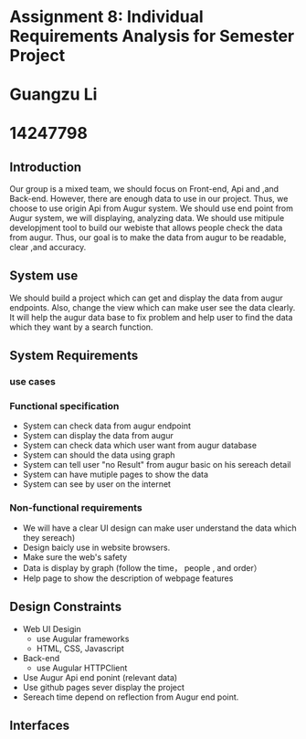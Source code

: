 # Assignment 8: Individual Requirements Analysis for Semester Project<br><br>Guangzu Li <br><br> 14247798

## Introduction

Our group is a mixed team, we should focus on Front-end, Api and ,and Back-end. However, there are enough data to use in our project. Thus, we choose to use origin Api from Augur system. We should use end point from Augur system, we will displaying, analyzing data. We should use mitipule developjment tool to build our webiste that allows people check the data from augur. Thus, our goal is to make the data from augur to be readable, clear ,and accuracy.

## System use

We should build a project which can get and display the data from augur endpoints. Also, change the view which can make user see the data clearly. It will help the augur data base to fix problem and help user to find the data which they want by a search function.

## System Requirements 

### use cases

### Functional specification
  - System can check data from augur endpoint
  - System can display the data from augur
  - System can check data which user want from augur database
  - System can should the data using graph
  - System can tell user "no Result" from augur basic on his sereach detail
  - System can have mutiple pages to show the data
  - System can see by user on the internet
  
### Non-functional requirements
  - We will have a clear UI design can make user understand the data which they sereach)
  - Design baicly use in website browsers.
  - Make sure the web's safety
  - Data is display by graph (follow the time， people , and order）
  - Help page to show the description of webpage features

## Design Constraints 
  
  - Web UI Desigin
    - use Augular frameworks
    - HTML, CSS, Javascript
  - Back-end
    - use Augular HTTPClient
  - Use Augur Api end ponint (relevant data)
  - Use github pages sever display the project
  - Sereach time depend on reflection from Augur end point.

## Interfaces
